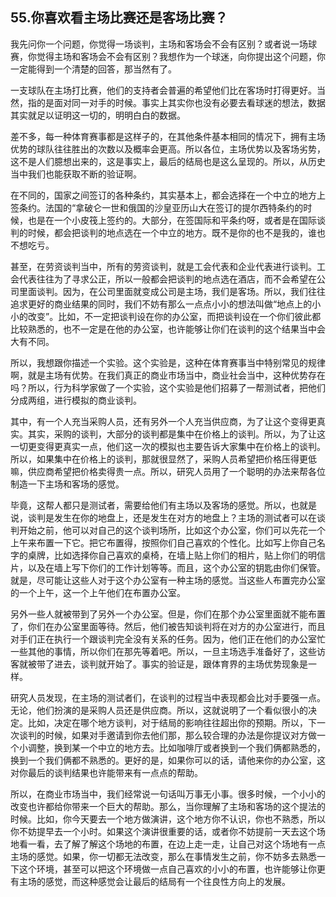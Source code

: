 ## 55.你喜欢看主场比赛还是客场比赛？
我先问你一个问题，你觉得一场谈判，主场和客场会不会有区别？或者说一场球赛，你觉得主场和客场会不会有区别？我想作为一个球迷，向你提出这个问题，你一定能得到一个清楚的回答，那当然有了。


一支球队在主场打比赛，他们的支持者会普遍的希望他们比在客场时打得更好。当然，指的是面对同一对手的时候。事实上其实你也没有必要去看球迷的想法，数据其实就足以证明这一切的，明明白白的数据。


差不多，每一种体育赛事都是这样子的，在其他条件基本相同的情况下，拥有主场优势的球队往往胜出的次数以及概率会更高。所以各位，主场优势以及客场劣势，这不是人们臆想出来的，这是事实上，最后的结局也是这么呈现的。所以，从历史当中我们也能获取不断的验证啊。


在不同的，国家之间签订的各种条约，其实基本上，都会选择在一个中立的地方上签条约。法国的“拿破仑一世和俄国的沙皇亚历山大在签订的提尔西特条约的时候，也是在一个小皮筏上签约的。大部分，在签国际和平条约呀，或者是在国际谈判的时候，都会把谈判的地点选在一个中立的地方。既不是你的也不是我的，谁也不想吃亏。


甚至，在劳资谈判当中，所有的劳资谈判，就是工会代表和企业代表进行谈判。工会代表往往为了寻求公正，所以一般都会把谈判的地点选在酒店，而不会希望在公司里面谈判。因为，在公司里面就变成公司是主场，我们是客场。所以，我们往往追求更好的商业结果的同时，我们不妨有那么一点点小小的想法叫做“地点上的小小的改变”。比如，不一定把谈判设在你的办公室，而把谈判设在一个你们彼此都比较熟悉的，也不一定是在他的办公室，也许能够让你们在谈判的这个结果当中会大有不同。


所以，我想跟你描述一个实验。这个实验是，这种在体育赛事当中特别常见的规律啊，就是主场有优势。在我们真正的商业市场当中，商业社会当中，这种优势存在吗？所以，行为科学家做了一个实验，这个实验是他们招募了一帮测试者，把他们分成两组，进行模拟的商业谈判。


其中，有一个人充当采购人员，还有另外一个人充当供应商，为了让这个变得更真实。其实，采购的谈判，大部分的谈判都是集中在价格上的谈判。所以，为了让这一切更变得更真实一点，他们这一次的模拟也主要告诉大家集中在价格上的谈判。所以，如果集中在价格上的谈判，那就很显然了，采购人员希望把价格压得更低嘛，供应商希望把价格卖得贵一点。所以，研究人员用了一个聪明的办法来帮各位制造一下主场和客场的感觉。


毕竟，这帮人都只是测试者，需要给他们有主场以及客场的感觉。所以，也就是说，谈判是发生在你的地盘上，还是发生在对方的地盘上？主场的测试者可以在谈判开始之前，他可以对自己的这个谈判场所，比如这个办公室，你们可以先花一个上午来布置一下它。把它布置得，按照你们自己喜欢的个性化。比如写上你自己名字的桌牌，比如选择你自己喜欢的桌椅，在墙上贴上你们的相片，贴上你们的明信片，以及在墙上写下你们的工作计划等等。而且，这个办公室的钥匙由你们保管。就是，尽可能让这些人对于这个办公室有一种主场的感觉。当这些人布置完办公室的一个上午，这一个上午他们在布置办公室。


另外一些人就被带到了另外一个办公室。但是，你们在那个办公室里面就不能布置了，你们在办公室里面等待。然后，他们被告知谈判将在对方的办公室进行，而且对手们正在执行一个跟谈判完全没有关系的任务。因为，他们正在他们的办公室忙一些其他的事情，所以你们在那先等着吧。所以，一旦主场选手准备好了，这些访客就被带了进去，谈判就开始了。事实的验证是，跟体育界的主场优势现象是一样。


研究人员发现，在主场的测试者们，在谈判的过程当中表现都会比对手要强一点。无论，他们扮演的是采购人员还是供应商。所以，这就说明了一个看似很小的决定。比如，决定在哪个地方谈判，对于结局的影响往往超出你的预期。所以，下一次谈判的时候，如果对手邀请到你去他们那，那么较合理的办法是你提议对方做一个小调整，换到某一个中立的地方去。比如咖啡厅或者换到一个我们俩都熟悉的，换到一个我们俩都不熟悉的。更好的是，如果你可以的话，请他来你的办公室，这对你最后的谈判结果也许能带来有一点点的帮助。


所以，在商业市场当中，我们经常说一句话叫万事无小事。很多时候，一个小小的改变也许都给你带来一个巨大的帮助。那么，当你理解了主场和客场的这个提法的时候。比如，你今天要去一个地方做演讲，这个地方你不认识，你也不熟悉，所以你不妨提早去一个小时。如果这个演讲很重要的话，或者你不妨提前一天去这个场地看一看，去了解了解这个场地的布置，在边上走一走，让自己对这个场地有一点主场的感觉。如果，你一切都无法改变，那么在事情发生之前，你不妨多去熟悉一下这个环境，甚至可以把这个环境做一点自己喜欢的小小的布置，也许能够让你更有主场的感觉，而这种感觉会让最后的结局有一个往良性方向上的发展。

